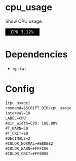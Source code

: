 # cpu_usage

Show CPU usage.

![](cpu_usage.png)

# Dependencies

* `mpstat`

# Config

```
[cpu_usage]
command=$SCRIPT_DIR/cpu_usage
interval=10
LABEL=CPU
#min_width=CPU: 100.00%
#T_WARN=50
#T_CRIT=80
#DECIMALS=2
#COLOR_NORMAL=#EBDBB2
#COLOR_WARN=#FFFC00
#COLOR_CRIT=#FF0000
```
